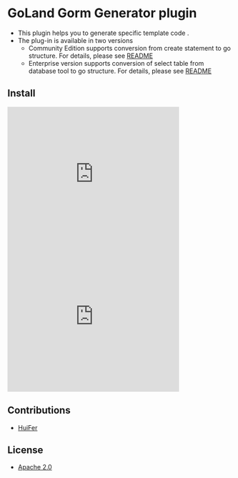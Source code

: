 # GoLand Gorm Generator plugin 

- This plugin helps you to generate specific template code . 
- The plug-in is available in two versions
    - Community Edition supports conversion from create statement to go structure. For details, please see [README](/gorm-generator-plugin-Community/README.md)
    - Enterprise version supports conversion of select table from database tool to go structure. For details, please see [README](/gorm-generator-plugin-Ultimate/README.md)
    
    


## Install



<iframe frameborder="none" width="384px" height="319px" src="https://plugins.jetbrains.com/embeddable/card/15040"></iframe>



<iframe frameborder="none" width="384px" height="319px" src="https://plugins.jetbrains.com/embeddable/card/15034"></iframe>


## Contributions

- [HuiFer](http://github.com/huifer/)



## License
- [Apache 2.0](/LICENSE)